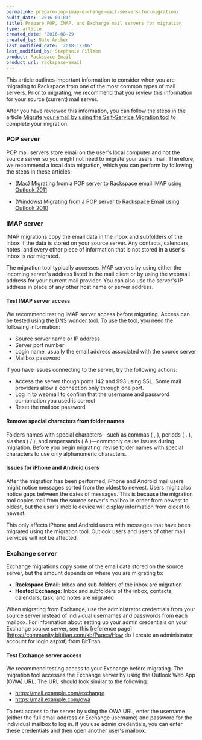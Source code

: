 ```yaml
---
permalink: prepare-pop-imap-exchange-mail-servers-for-migration/
audit_date: '2016-09-01'
title: Prepare POP, IMAP, and Exchange mail servers for migration
type: article
created_date: '2016-08-29'
created_by: Nate Archer
last_modified_date: '2018-12-06'
last_modified_by: Stephanie Fillmon
product: Rackspace Email
product_url: rackspace-email
---
```


This article outlines important information to consider when you are migrating to Rackspace from one of the most common types of mail servers. Prior to migrating, we recommend that you review this information for your source (current) mail server.

After you have reviewed this information, you can follow the steps in the article [Migrate your email by using the Self-Service Migration tool](/support/how-to/migrate-your-email-by-using-the-self-service-migration-tool/) to complete your migration.

### POP server

POP mail servers store email on the user's local computer and not the source server so you might not need to migrate your users' mail. Therefore, we recommend a local data migration, which you can perform by following the steps in these articles:

- (Mac) [Migrating from a POP server to Rackspace email IMAP using Outlook 2011](/support/how-to/migrating-from-a-pop-server-to-rackspace-email-imap-using-outlook-2011-mac/)

- (Windows) [Migrating from a POP server to Rackspace Email using Outlook 2010](/support/how-to/migrating-from-a-pop-server-to-rackspace-email-pop-using-outlook-2010/)

### IMAP server

IMAP migrations copy the email data in the inbox and subfolders of the inbox if the data is stored on your source server. Any contacts, calendars, notes, and every other piece of information that is not stored in a user's inbox is *not* migrated.

The migration tool typically accesses IMAP servers by using either the incoming server's address listed in the mail client or by using the webmail address for your current mail provider. You can also use the server's IP address in place of any other host name or server address.

#### Test IMAP server access

We recommend testing IMAP server access before migrating. Access can be tested using the [DNS wonder tool](https://www.dnswonder.com/Tools/ImapTest.aspx). To use the tool, you need the following information:

- Source server name or IP address
- Server port number
- Login name, usually the email address associated with the source server
- Mailbox password

If you have issues connecting to the server, try the following actions:

- Access the server though ports 142 and 993 using SSL. Some mail providers allow a connection only through one port.
- Log in to webmail to confirm that the username and password combination you used is correct
- Reset the mailbox password

#### Remove special characters from folder names

Folders names with special characters—such as commas ( , ), periods ( . ), slashes ( / ), and ampersands ( & )—commonly cause issues during migration. Before you begin migrating, revise folder names with special characters to use only alphanumeric characters.

#### Issues for iPhone and Android users

After the migration has been performed, iPhone and Android mail users might notice messages sorted from the oldest to newest. Users might also notice gaps between the dates of messages. This is because the migration tool copies mail from the source server's mailbox in order from newest to oldest, but the user's mobile device will display information from oldest to newest.

This only affects iPhone and Android users with messages that have been migrated using the migration tool. Outlook users and users of other mail services will not be affected.

### Exchange server

Exchange migrations copy some of the email data stored on the source server, but the amount depends on where you are migrating to:

- **Rackspace Email**: Inbox and sub-folders of the inbox are migration
- **Hosted Exchange**: Inbox and subfolders of the inbox, contacts, calendars, task, and notes are migrated

When migrating from Exchange, use the administrator credentials from your source server instead of individual usernames and passwords from each mailbox. For information about setting up your admin credentials on your Exchange source server, see this [reference page](https://community.bittitan.com/kb/Pages/How do I create an administrator account for login.aspx#) from BitTitan.

#### Test Exchange server access

We recommend testing access to your Exchange before migrating. The migration tool accesses the Exchange server by using the Outlook Web App (OWA) URL. The URL should look similar to the following:

- https://mail.example.com/exchange
- https://mail.example.com/owa

To test access to the server by using the OWA URL, enter the username (either the full email address or Exchange username) and password for the individual mailbox to log in. If you use admin credentials, you can enter these credentials and then open another user's mailbox.
